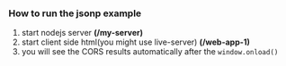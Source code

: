 ### How to run the jsonp example
  1. start nodejs server **(/my-server)**
  2. start client side html(you might use live-server) **(/web-app-1)**
  3. you will see the CORS results automatically after the `window.onload()`
   
